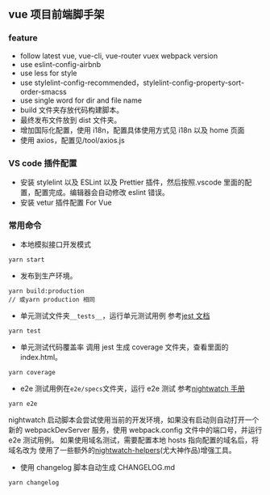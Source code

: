 ## vue 项目前端脚手架

### feature

- follow latest vue, vue-cli, vue-router vuex webpack version
- use eslint-config-airbnb
- use less for style
- use stylelint-config-recommended，stylelint-config-property-sort-order-smacss
- use single word for dir and file name
- build 文件夹存放代码构建脚本。
- 最终发布文件放到 dist 文件夹。
- 增加国际化配置，使用 i18n，配置具体使用方式见 i18n 以及 home 页面
- 使用 axios，配置见/tool/axios.js

### VS code 插件配置

- 安装 stylelint 以及 ESLint 以及 Prettier 插件，然后按照.vscode 里面的配置，配置完成。编辑器会自动修改 eslint 错误。
- 安装 vetur 插件配置 For Vue

### 常用命令

- 本地模拟接口开发模式

```
yarn start
```

- 发布到生产环境。

```
yarn build:production
// 或yarn production 相同
```

- 单元测试文件夹`__tests__`，运行单元测试用例
  参考[jest 文档](https://facebook.github.io/jest/)

```
yarn test
```

- 单元测试代码覆盖率
  调用 jest 生成 coverage 文件夹，查看里面的 index.html。

```
yarn coverage
```

- e2e 测试用例在`e2e/specs`文件夹，运行 e2e 测试
  参考[nightwatch 手册](http://nightwatchjs.org/api)

```
yarn e2e
```

nightwatch 启动脚本会尝试使用当前的开发环境，如果没有启动则自动打开一个新的 webpackDevServer 服务，使用 webpack.config 文件中的端口号，并运行 e2e 测试用例。
如果使用域名测试，需要配置本地 hosts 指向配置的域名后，将域名改为
使用了一些额外的[nightwatch-helpers](https://www.npmjs.com/package/nightwatch-helpers)(尤大神作品)增强工具。

- 使用 changelog 脚本自动生成 CHANGELOG.md

```
yarn changelog
```
